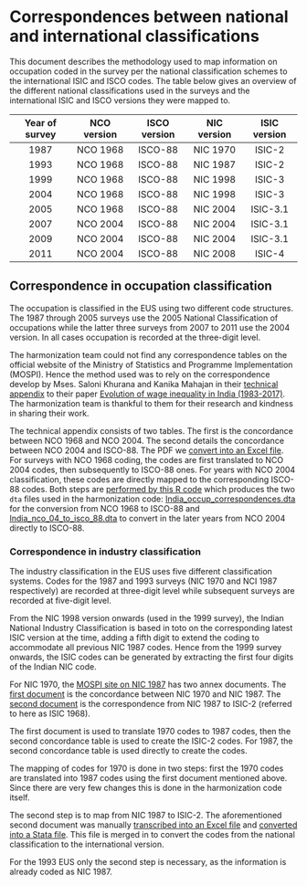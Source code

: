 # Correspondences between national and international classifications

This document describes the methodology used to map information on occupation coded in the survey per the national classification schemes to the international ISIC and ISCO codes. The table below gives an overview of the different national classifications used in the surveys and the international ISIC and ISCO versions they were mapped to.

| Year of survey	| NCO version	| ISCO version	| NIC version	| ISIC version	|
| :----:		| :----:	| :----:	| :----:	| :----:	|
| 1987			| NCO 1968	| ISCO-88	| NIC 1970	| ISIC-2	|
| 1993			| NCO 1968	| ISCO-88	| NIC 1987	| ISIC-2	|
| 1999			| NCO 1968	| ISCO-88	| NIC 1998	| ISIC-3	|
| 2004			| NCO 1968	| ISCO-88	| NIC 1998	| ISIC-3	|
| 2005			| NCO 1968	| ISCO-88	| NIC 2004	| ISIC-3.1	|
| 2007			| NCO 2004	| ISCO-88	| NIC 2004	| ISIC-3.1	|
| 2009			| NCO 2004	| ISCO-88	| NIC 2004	| ISIC-3.1	|
| 2011			| NCO 2004	| ISCO-88	| NIC 2008	| ISIC-4	|

## Correspondence in occupation classification

The occupation is classified in the EUS using two different code structures. The 1987 through 2005 surveys use the 2005 National Classification of occupations while the latter three surveys from 2007 to 2011 use the 2004 version. In all cases occupation is recorded at the three-digit level.

The harmonization team could not find any correspondence tables on the official website of the Ministry of Statistics and Programme Implementation (MOSPI). Hence the method used was to rely on the correspondence develop by Mses. Saloni Khurana and Kanika Mahajan in their [technical appendix](/Support/Country%20Survey%20Details/IND/EUS/utilities/NCO_concordance.pdf) to their paper [Evolution of wage inequality in India (1983-2017)](/Support/Country%20Survey%20Details/IND/EUS/utilities/wp2020-167.pdf). The harmonization team is thankful to them for their research and kindness in sharing their work.

The technical appendix consists of two tables. The first is the concordance between NCO 1968 and NCO 2004. The second details the concordance between NCO 2004 and ISCO-88. The PDF we [convert into an Excel file](/Support/Country%20Survey%20Details/IND/EUS/utilities/occupation_correspondences.xlsx). For surveys with NCO 1968 coding, the codes are first translated to NCO 2004 codes, then subsequently to ISCO-88 ones. For years with NCO 2004 classification, these codes are directly mapped to the corresponding ISCO-88 codes. Both steps are [performed by this R code](/Support/Country%20Survey%20Details/IND/EUS/utilities/convert_occup_concordance_to_dta.R) which produces the two `dta` files used in the harmonization code: [India_occup_correspondences.dta](/Support/Country%20Survey%20Details/IND/EUS/utilities/India_occup_correspondences.dta) for the conversion from NCO 1968 to ISCO-88 and [India_nco_04_to_isco_88.dta](/Support/Country%20Survey%20Details/IND/EUS/utilities/India_nco_04_to_isco_88.dta) to convert in the later years from NCO 2004 directly to ISCO-88.

### Correspondence in industry classification

The industry classification in the EUS uses five different classification systems. Codes for the 1987 and 1993 surveys (NIC 1970 and NCI 1987 respectively) are recorded at three-digit level while subsequent surveys are recorded at five-digit level.

From the NIC 1998 version onwards (used in the 1999 survey), the Indian National Industry Classification is based in toto on the corresponding latest ISIC version at the time, adding a fifth digit to extend the coding to accommodate all previous NIC 1987 codes. Hence from the 1999 survey onwards, the ISIC codes can be generated by extracting the first four digits of the Indian NIC code.

For NIC 1970, the [MOSPI site on NIC 1987](http://mospi.nic.in/classification/national-industrial-classification/national-industrial-classification-1987) has two annex documents. The [first document](/Support/Country%20Survey%20Details/IND/EUS/utilities/annexure_1_NIC1987.pdf) is the concordance between NIC 1970 and NIC 1987. The [second document](/Support/Country%20Survey%20Details/IND/EUS/utilities/annexure_2_NIC1987.pdf) is the correspondence from NIC 1987 to ISIC-2 (referred to here as ISIC 1968).

The first document is used to translate 1970 codes to 1987 codes, then the second concordance table is used to create the ISIC-2 codes. For 1987, the second concordance table is used directly to create the codes.

The mapping of codes for 1970 is done in two steps: first the 1970 codes are translated into 1987 codes using the first document mentioned above. Since there are very few changes this is done in the harmonization code itself.

The second step is to map from NIC 1987 to ISIC-2. The aforementioned second document was manually [transcribed into an Excel file]( /Support/Country%20Survey%20Details/IND/EUS/utilities/nic_87_to_isic_68.xlsx) and [converted into a Stata file](/Support/Country%20Survey%20Details/IND/EUS/utilities/nic87_to_isic2.dta). This file is merged in to convert the codes from the national classification to the international version.

For the 1993 EUS only the second step is necessary, as the information is already coded as NIC 1987.
